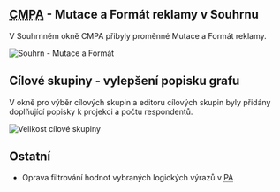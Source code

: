 ﻿---
categories: [fenix]
layout: fenix
---
## <abbr title="Crossmediální postanalýza">CMPA</abbr> - Mutace a Formát reklamy v Souhrnu
V Souhrnném okně CMPA přibyly proměnné Mutace a Formát reklamy. 

![Souhrn - Mutace a Formát]({{site.url}}/data/CMPA_mutaceaformat.png "Souhrn - Mutace a Formát")

## Cílové skupiny - vylepšení popisku grafu
V okně pro výběr cílových skupin a editoru cílových skupin byly přidány doplňující popisky k projekci a počtu respondentů.

![Velikost cílové skupiny]({{site.url}}/data/velikostcilovek.png "Velikost cílové skupiny")

## Ostatní
<ul>
	<li>Oprava filtrování hodnot vybraných logických výrazů v <abbr title="Postanalýza">PA</abbr> </li>
</ul>

